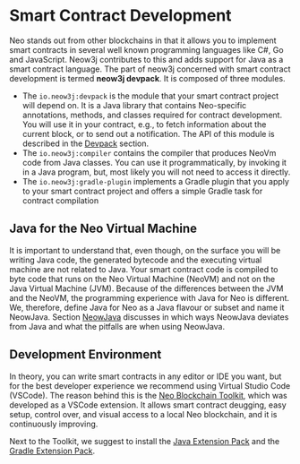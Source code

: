 # Smart Contract Development

Neo stands out from other blockchains in that it allows you to implement smart contracts in several well known
programming languages like C#, Go and JavaScript. Neow3j contributes to this and adds support for Java as a smart
contract language. The part of neow3j concerned with smart contract development is termed **neow3j devpack**. 
It is composed of three modules.

- The `io.neow3j:devpack` is the module that your smart contract project will depend on. It is a Java library that
  contains Neo-specific annotations, methods, and classes required for contract development. You will use it in your
  contract, e.g., to fetch information about the current block, or to send out a notification. The API of this module is
  described in the [Devpack](neo-n3/smart_conract_development/devpack.md) section.  
- The `io.neow3j:compiler` contains the compiler that produces NeoVm code from Java classes. You can use it 
  programmatically, by invoking it in a Java program, but, most likely you will not need to access it directly.
- The `io.neow3j:gradle-plugin` implements a Gradle plugin that you apply to your smart contract project and offers a
  simple Gradle task for contract compilation

## Java for the Neo Virtual Machine

It is important to understand that, even though, on the surface you will be writing Java code, the generated bytecode 
and the executing virtual machine are not related to Java. Your smart contract code is compiled to byte code that runs
on the Neo Virtual Machine (NeoVM) and not on the Java Virtual Machine (JVM). Because of the differences between the JVM
and the NeoVM, the programming experience with Java for Neo is different. We, therefore, define Java for Neo as a Java
flavour or subset and name it NeowJava. Section [NeowJava](neo-n3/smart_contract_development/neowjava.md) discusses
in which ways NeowJava deviates from Java and what the pitfalls are when using NeowJava.

## Development Environment

In theory, you can write smart contracts in any editor or IDE you want, but for the best developer experience we
recommend using Virtual Studio Code (VSCode). The reason behind this is the [Neo Blockchain
Toolkit](https://marketplace.visualstudio.com/items?itemName=ngd-seattle.neo-blockchain-toolkit), which was developed
as a VSCode extension. It allows smart contract deugging, easy setup, control over, and visual access to a local Neo
blockchain, and it is continuously improving. 

Next to the Toolkit, we suggest to install the 
[Java Extension Pack](https://marketplace.visualstudio.com/items?itemName=vscjava.vscode-java-pack) and the 
[Gradle Extension Pack](https://marketplace.visualstudio.com/items?itemName=richardwillis.vscode-gradle-extension-pack).


<!-- The documentation on smart contract development is divided into the following sections:

- If you are new to smart contracts, start with the [Setup](neo-n3/smart_contract_development/setup.md). It will guide
  you through the basic **setup, implemtation, and compilation of a simple contract**.

- The principles and differences of developing in **NeowJava versus Java** are documented in the section 
  [NeowJava](neo-n3/smart_contract_development/neowjava.md).

- A detailed documentation on the **devpack's API** can be found in the 
  [Devpack](neo-n3/smart_contract_development/devpack.md) section.

- The possibilities of how to **compile a smart contract** are documented in the 
  [Compilation](neo-n3/smart_contract_development/compilation.md) section.

- For information on **debugging** go to the [Debugging](neo-n3/smart_contract_development/debugging.md) section.

- For information on **contract deployment** check out the [Deployment](neo-n3/smart_contract_development/deployment.md)
  section. 

- More **smart contract examples** can be found in the
  [neow3j-examples](https://github.com/neow3j/neow3j-examples-java/tree/master/neo-n3-examples) repository. -->
